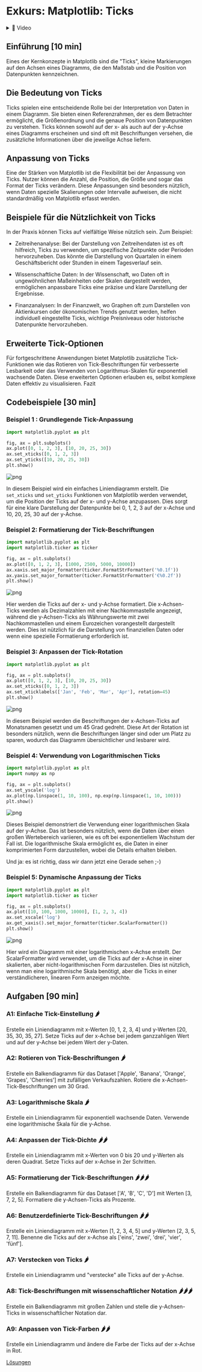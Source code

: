 # Exkurs: Matplotlib: Ticks

<details>
<summary>
🎦 Video
</summary>
<iframe width="560" height="315" src="https://www.youtube.com/embed/nGIULFlvms0?si=7YPUeZ2q21CwFg9X" title="YouTube video player" frameborder="0" allow="accelerometer; autoplay; clipboard-write; encrypted-media; gyroscope; picture-in-picture; web-share" allowfullscreen></iframe>
</details>


## Einführung [10 min]

Eines der Kernkonzepte in Matplotlib sind die "Ticks", kleine Markierungen auf den Achsen eines Diagramms, die den Maßstab und die Position von Datenpunkten kennzeichnen.

## Die Bedeutung von Ticks

Ticks spielen eine entscheidende Rolle bei der Interpretation von Daten in einem Diagramm. Sie bieten einen Referenzrahmen, der es dem Betrachter ermöglicht, die Größenordnung und die genaue Position von Datenpunkten zu verstehen. Ticks können sowohl auf der x- als auch auf der y-Achse eines Diagramms erscheinen und sind oft mit Beschriftungen versehen, die zusätzliche Informationen über die jeweilige Achse liefern.

## Anpassung von Ticks

Eine der Stärken von Matplotlib ist die Flexibilität bei der Anpassung von Ticks. Nutzer können die Anzahl, die Position, die Größe und sogar das Format der Ticks verändern. Diese Anpassungen sind besonders nützlich, wenn Daten spezielle Skalierungen oder Intervalle aufweisen, die nicht standardmäßig von Matplotlib erfasst werden.

## Beispiele für die Nützlichkeit von Ticks

In der Praxis können Ticks auf vielfältige Weise nützlich sein. Zum Beispiel:

- Zeitreihenanalyse: Bei der Darstellung von Zeitreihendaten ist es oft hilfreich, Ticks zu verwenden, um spezifische Zeitpunkte oder Perioden hervorzuheben. Das könnte die Darstellung von Quartalen in einem Geschäftsbericht oder Stunden in einem Tagesverlauf sein.

- Wissenschaftliche Daten: In der Wissenschaft, wo Daten oft in ungewöhnlichen Maßeinheiten oder Skalen dargestellt werden, ermöglichen anpassbare Ticks eine präzise und klare Darstellung der Ergebnisse.

- Finanzanalysen: In der Finanzwelt, wo Graphen oft zum Darstellen von Aktienkursen oder ökonomischen Trends genutzt werden, helfen individuell eingestellte Ticks, wichtige Preisniveaus oder historische Datenpunkte hervorzuheben.

## Erweiterte Tick-Optionen

Für fortgeschrittene Anwendungen bietet Matplotlib zusätzliche Tick-Funktionen wie das Rotieren von Tick-Beschriftungen für verbesserte Lesbarkeit oder das Verwenden von Logarithmus-Skalen für exponentiell wachsende Daten. Diese erweiterten Optionen erlauben es, selbst komplexe Daten effektiv zu visualisieren.
Fazit

## Codebeispiele [30 min]

### Beispiel 1 : Grundlegende Tick-Anpassung


```python
import matplotlib.pyplot as plt

fig, ax = plt.subplots()
ax.plot([0, 1, 2, 3], [10, 20, 25, 30])
ax.set_xticks([0, 1, 2, 3])
ax.set_yticks([10, 20, 25, 30])
plt.show()
```


    
![png](matplotlib_ticks_files/matplotlib_ticks_4_0.png)
    


In diesem Beispiel wird ein einfaches Liniendiagramm erstellt. Die `set_xticks` und `set_yticks` Funktionen von Matplotlib werden verwendet, um die Position der Ticks auf der x- und y-Achse anzupassen. Dies sorgt für eine klare Darstellung der Datenpunkte bei 0, 1, 2, 3 auf der x-Achse und 10, 20, 25, 30 auf der y-Achse.

### Beispiel 2: Formatierung der Tick-Beschriftungen


```python
import matplotlib.pyplot as plt
import matplotlib.ticker as ticker

fig, ax = plt.subplots()
ax.plot([0, 1, 2, 3], [1000, 2500, 5000, 10000])
ax.xaxis.set_major_formatter(ticker.FormatStrFormatter('%0.1f'))
ax.yaxis.set_major_formatter(ticker.FormatStrFormatter('€%0.2f'))
plt.show()
```


    
![png](matplotlib_ticks_files/matplotlib_ticks_7_0.png)
    


Hier werden die Ticks auf der x- und y-Achse formatiert. Die x-Achsen-Ticks werden als Dezimalzahlen mit einer Nachkommastelle angezeigt, während die y-Achsen-Ticks als Währungswerte mit zwei Nachkommastellen und einem Eurozeichen vorangestellt dargestellt werden. Dies ist nützlich für die Darstellung von finanziellen Daten oder wenn eine spezielle Formatierung erforderlich ist.

### Beispiel 3: Anpassen der Tick-Rotation


```python
import matplotlib.pyplot as plt

fig, ax = plt.subplots()
ax.plot([0, 1, 2, 3], [10, 20, 25, 30])
ax.set_xticks([0, 1, 2, 3])
ax.set_xticklabels(['Jan', 'Feb', 'Mar', 'Apr'], rotation=45)
plt.show()
```


    
![png](matplotlib_ticks_files/matplotlib_ticks_10_0.png)
    


In diesem Beispiel werden die Beschriftungen der x-Achsen-Ticks auf Monatsnamen gesetzt und um 45 Grad gedreht. Diese Art der Rotation ist besonders nützlich, wenn die Beschriftungen länger sind oder um Platz zu sparen, wodurch das Diagramm übersichtlicher und lesbarer wird.

### Beispiel 4: Verwendung von Logarithmischen Ticks


```python
import matplotlib.pyplot as plt
import numpy as np

fig, ax = plt.subplots()
ax.set_yscale('log')
ax.plot(np.linspace(1, 10, 100), np.exp(np.linspace(1, 10, 100)))
plt.show()
```


    
![png](matplotlib_ticks_files/matplotlib_ticks_13_0.png)
    


Dieses Beispiel demonstriert die Verwendung einer logarithmischen Skala auf der y-Achse. Das ist besonders nützlich, wenn die Daten über einen großen Wertebereich variieren, wie es oft bei exponentiellem Wachstum der Fall ist. Die logarithmische Skala ermöglicht es, die Daten in einer komprimierten Form darzustellen, wobei die Details erhalten bleiben.

Und ja: es ist richtig, dass wir dann jetzt eine Gerade sehen ;-)

### Beispiel 5: Dynamische Anpassung der Ticks


```python
import matplotlib.pyplot as plt
import matplotlib.ticker as ticker

fig, ax = plt.subplots()
ax.plot([10, 100, 1000, 10000], [1, 2, 3, 4])
ax.set_xscale('log')
ax.get_xaxis().set_major_formatter(ticker.ScalarFormatter())
plt.show()
```


    
![png](matplotlib_ticks_files/matplotlib_ticks_16_0.png)
    


Hier wird ein Diagramm mit einer logarithmischen x-Achse erstellt. Der ScalarFormatter wird verwendet, um die Ticks auf der x-Achse in einer skalierten, aber nicht-logarithmischen Form darzustellen. Dies ist nützlich, wenn man eine logarithmische Skala benötigt, aber die Ticks in einer verständlicheren, linearen Form anzeigen möchte.

## Aufgaben [90 min]

### A1: Einfache Tick-Einstellung 🌶️

Erstelle ein Liniendiagramm mit x-Werten [0, 1, 2, 3, 4] und y-Werten [20, 35, 30, 35, 27]. Setze Ticks auf der x-Achse bei jedem ganzzahligen Wert und auf der y-Achse bei jedem Wert der y-Daten.

### A2: Rotieren von Tick-Beschriftungen 🌶️

Erstelle ein Balkendiagramm für das Dataset ['Apple', 'Banana', 'Orange', 'Grapes', 'Cherries'] mit zufälligen Verkaufszahlen. Rotiere die x-Achsen-Tick-Beschriftungen um 30 Grad.

### A3: Logarithmische Skala 🌶️

Erstelle ein Liniendiagramm für exponentiell wachsende Daten. Verwende eine logarithmische Skala für die y-Achse.

### A4: Anpassen der Tick-Dichte 🌶️🌶️

Erstelle ein Liniendiagramm mit x-Werten von 0 bis 20 und y-Werten als deren Quadrat. Setze Ticks auf der x-Achse in 2er Schritten.

### A5: Formatierung der Tick-Beschriftungen 🌶️🌶️🌶️

Erstelle ein Balkendiagramm für das Dataset ['A', 'B', 'C', 'D'] mit Werten [3, 7, 2, 5]. Formatiere die y-Achsen-Ticks als Prozente.

### A6: Benutzerdefinierte Tick-Beschriftungen 🌶️🌶️

Erstelle ein Liniendiagramm mit x-Werten [1, 2, 3, 4, 5] und y-Werten [2, 3, 5, 7, 11]. Benenne die Ticks auf der x-Achse als ['eins', 'zwei', 'drei', 'vier', 'fünf'].

### A7: Verstecken von Ticks 🌶️

Erstelle ein Liniendiagramm und "verstecke" alle Ticks auf der y-Achse.

### A8: Tick-Beschriftungen mit wissenschaftlicher Notation 🌶️🌶️🌶️

Erstelle ein Balkendiagramm mit großen Zahlen und stelle die y-Achsen-Ticks in wissenschaftlicher Notation dar.

### A9: Anpassen von Tick-Farben 🌶️🌶️

Erstelle ein Liniendiagramm und ändere die Farbe der Ticks auf der x-Achse in Rot.

[Lösungen](matplotlib_ticks_loesungen.md)
